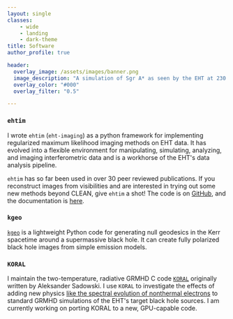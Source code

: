 ```yaml
---
layout: single
classes:
    - wide
    - landing
    - dark-theme
title: Software
author_profile: true

header:
  overlay_image: /assets/images/banner.png
  image_description: "A simulation of Sgr A* as seen by the EHT at 230 GHz" 
  overlay_color: "#000"
  overlay_filter: "0.5"

---
```

### `ehtim`

I wrote `ehtim`  (`eht-imaging`) as a python framework for implementing regularized maximum likelihood imaging methods on EHT data. It has evolved into a flexible environment for manipulating, simulating, analyzing, and imaging interferometric data and is a workhorse of the EHT's data analysis pipeline.

`ehtim` has so far been used in over 30 peer reviewed publications. If you reconstruct images from visibilities and are interested in trying out some new methods beyond CLEAN, give `ehtim` a shot! The code is on [GitHub](https://github.com/achael/eht-imaging), and the documentation is [here](https://achael.github.io/eht-imaging/).

### `kgeo`

[`kgeo`](https://github.com/achael/kgeo) is a lightweight Python code for generating null geodesics in the Kerr spacetime around a supermassive black hole. It can create fully polarized black hole images from simple emission models. 

### `KORAL`

I maintain the two-temperature, radiative GRMHD C code [`KORAL`](https://github.com/achael/koral_lite) originally written by Aleksander Sadowski. I use `KORAL` to investigate the effects of adding new physics [like the spectral evolution of nonthermal electrons](https://arxiv.org/abs/1704.05092) to standard GRMHD simulations of the EHT's target black hole sources. I am currently working on porting KORAL to a new, GPU-capable code. 

<br/><br/>

